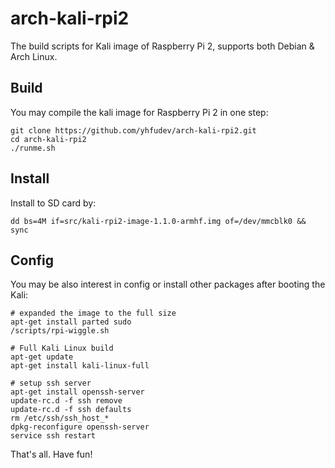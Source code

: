 arch-kali-rpi2
==============

The build scripts for Kali image of Raspberry Pi 2,
supports both Debian & Arch Linux.


Build
-----

You may compile the kali image for Raspberry Pi 2 in one step:

    git clone https://github.com/yhfudev/arch-kali-rpi2.git
    cd arch-kali-rpi2
    ./runme.sh

Install
-------
Install to SD card by:

    dd bs=4M if=src/kali-rpi2-image-1.1.0-armhf.img of=/dev/mmcblk0 && sync


Config
------
You may be also interest in config or install other packages after booting the Kali:

    # expanded the image to the full size
    apt-get install parted sudo
    /scripts/rpi-wiggle.sh
    
    # Full Kali Linux build
    apt-get update
    apt-get install kali-linux-full
    
    # setup ssh server
    apt-get install openssh-server
    update-rc.d -f ssh remove
    update-rc.d -f ssh defaults
    rm /etc/ssh/ssh_host_*
    dpkg-reconfigure openssh-server
    service ssh restart

That's all. Have fun!
